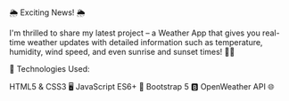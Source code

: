 🌦️ Exciting News! 🌦️

I'm thrilled to share my latest project – a Weather App that gives you real-time weather updates with detailed information such as temperature, humidity, wind speed, and even sunrise and sunset times! 🌅🌇

🔧 Technologies Used:

HTML5 & CSS3 🖥️
JavaScript ES6+ 📜
Bootstrap 5 🅱️
OpenWeather API 🌐

